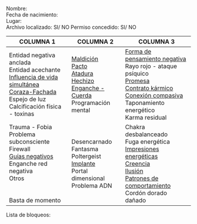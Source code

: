 Nombre:<br>
Fecha de nacimiento:<br>
Lugar:<br>
Archivo localizado: SI/ NO
Permiso concedido: SI/ NO

| COLUMNA 1                                                                                                                                           | COLUMNA 2                                                                                 | COLUMNA 3                                                                                                                                                      |
|-----------------------------------------------------------------------------------------------------------------------------------------------------|-------------------------------------------------------------------------------------------|----------------------------------------------------------------------------------------------------------------------------------------------------------------|
| Entidad negativa anclada<br>Entidad acechante<br>[Influencia de vida simultánea](/peticiones/vida-simultanea.md)<br>[Coraza-Fachada](/peticiones/coraza.md)<br>Espejo de luz<br>Calcificación física - toxinas | [Maldición](/peticiones/maldicion.md)<br>[Pacto](/peticiones/pacto.md)<br>[Atadura](/peticiones/atadura.md)<br>[Hechizo](/peticiones/hechizo.md)<br>[Enganche - Cuerda](/peticiones/enganche.md)<br>Programación mental     | [Forma de pensamiento negativa](/peticiones/forma-pensamiento-negativa.md)<br>Rayo rojo - ataque psíquico<br>[Promesa](/peticiones/promesa.md)<br>[Contrato kármico](/peticiones/contrato-karmico.md)<br>[Conexión compasiva](/peticiones/conexion-compasiva.md)<br>Taponamiento energético<br>Karma residual |
| Trauma - Fobia<br>Problema subconsciente<br>Firewall<br>[Guías negativos](/peticiones/guias.md)<br>Enganche red negativa<br>Otros<br><br><br>Basta de momento               | Desencarnado<br>Fantasma<br>Poltergeist<br>[Implante](/peticiones/implante.md)<br>Portal dimensional<br>Problema ADN | Chakra desbalanceado<br>Fuga energética<br>[Impresiones energéticas](/peticiones/impresion.md)<br>[Creencia](/peticiones/creencia.md)<br>[Ilusión](/peticiones/ilusion.md)<br>[Patrones de comportamiento](/peticiones/patrones.md)<br>Cordón dorado dañado                                      |                                   |


Lista de bloqueos:
